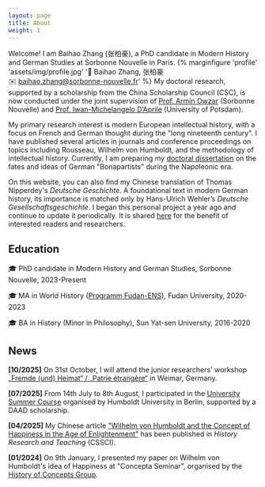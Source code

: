 ```yaml
---
layout: page
title: About
weight: 1
---
```


Welcome! I am Baihao Zhang (张柏豪), a PhD candidate in Modern History and German Studies at Sorbonne Nouvelle in Paris. {% marginfigure 'profile' 'assets/img/profile.jpg' '👤 Baihao Zhang, 张柏豪<br>✉️ baihao.zhang@sorbonne-nouvelle.fr' %} My doctoral research, supported by a scholarship from the China Scholarship Council (CSC), is now conducted under the joint supervision of [Prof. Armin Owzar](https://www.sorbonne-nouvelle.fr/m-owzar-armin-231917.kjsp) (Sorbonne Nouvelle) and [Prof. Iwan-Michelangelo D’Aprile](https://www.uni-potsdam.de/de/kulturen-der-aufklaerung/personal/prof-dr-iwan-michelangelo-daprile) (University of Potsdam).

My primary research interest is modern European intellectual history, with a focus on French and German thought during the "long nineteenth century". I have published several articles in journals and conference proceedings on topics including Rousseau, Wilhelm von Humboldt, and the methodology of intellectual history. Currently, I am preparing my [doctoral dissertation](https://theses.fr/s385749) on the fates and ideas of German "Bonapartists" during the Napoleonic era.

On this website, you can also find my Chinese translation of Thomas Nipperdey's *Deutsche Geschichte*. A foundational text in modern German history, its importance is matched only by Hans-Ulrich Wehler’s *Deutsche Gesellschaftsgeschichte*. I began this personal project a year ago and continue to update it periodically. It is shared [here](/nipperdey/) for the benefit of interested readers and researchers.

Education
---

🎓 PhD candidate in Modern History and German Studies, Sorbonne Nouvelle, 2023-Present

🎓 MA in World History ([Programm Fudan-ENS](https://icscc-transfers.ens.fr/)), Fudan University, 2020-2023

🎓 BA in History (Minor in Philosophy), Sun Yat-sen University, 2016-2020

News
---

**[10/2025]** On 31st October, I will attend the junior researchers' workshop [„Fremde (und) Heimat“ / „Patrie étrangère“](https://weimarer-rendezvous.de/de/) in Weimar, Germany.

**[07/2025]** From 14th July to 8th August, I participated in the [University Summer Course](https://hic.hu-berlin.de/en/huwisu) organised by Humboldt University in Berlin, supported by a DAAD scholarship.

**[04/2025]** My Chinese article ["Wilhelm von Humboldt and the Concept of Happiness in the Age of Enlightenment"](https://www.cnki.net/KCMS/detail/detail.aspx?dbcode=CJFD&dbname=CJFDLAST2025&filename=LSJX202502003&uniplatform=OVERSEA&v=7NP0OAC2TObMQh4Jfv23mMjAIzPnP68XxMDO5u30mHkZBM2_e4S1BzIUgVZGlqhm) has been published in *History Research and Teaching* (CSSCI).

**[01/2024]** On 9th January, I presented my paper on Wilhelm von Humboldt's idea of Happiness at "Concepta Seminar", organised by the [History of Concepts Group](https://www.uni-bielefeld.de/fakultaeten/geschichtswissenschaft/forschung/history-of-concepts/).